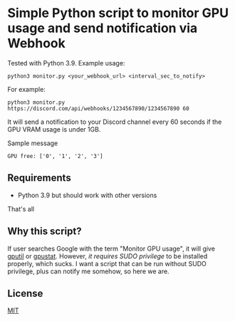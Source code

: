 # Simple Python script to monitor GPU usage and send notification via Webhook
Tested with Python 3.9. Example usage:
```commandline
python3 monitor.py <your_webhook_url> <interval_sec_to_notify>
```

For example:
```commandline
python3 monitor.py https://discord.com/api/webhooks/1234567890/1234567890 60
```

It will send a notification to your Discord channel every 60 seconds if the GPU VRAM usage is under 1GB.

Sample message
```
GPU free: ['0', '1', '2', '3']
```
## Requirements
- Python 3.9 but should work with other versions

That's all

## Why this script?
If user searches Google with the term "Monitor GPU usage", it will give [gputil](https://github.com/anderskm/gputil) or [gpustat](https://github.com/wookayin/gpustat). However, *it requires SUDO privilege* to be installed properly, which sucks. I want a script that can be run without SUDO privilege, plus can notify me somehow, so here we are.

## License
[MIT](https://choosealicense.com/licenses/mit/)
